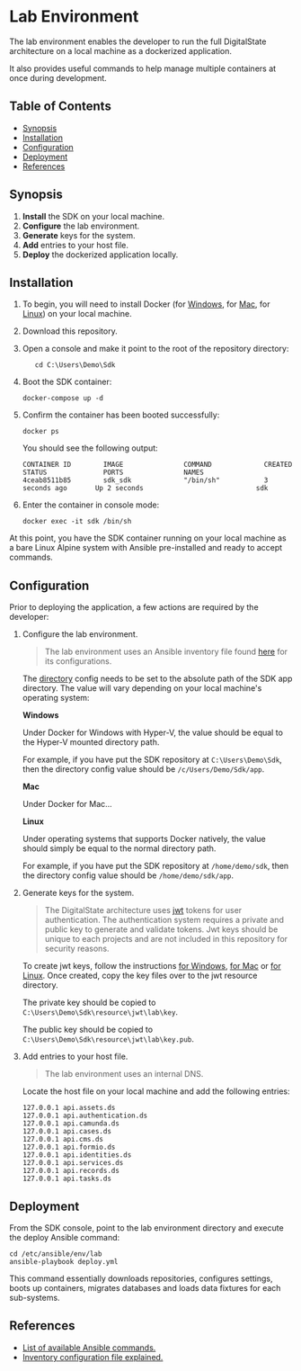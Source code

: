 # Lab Environment

The lab environment enables the developer to run the full DigitalState architecture on a local machine as a dockerized application.

It also provides useful commands to help manage multiple containers at once during development.

## Table of Contents

- [Synopsis](#synopsis)
- [Installation](#installation)
- [Configuration](#configuration)
- [Deployment](#deployment)
- [References](#references)

## Synopsis

1. **Install** the SDK on your local machine.
2. **Configure** the lab environment.
3. **Generate** keys for the system.
4. **Add** entries to your host file.
5. **Deploy** the dockerized application locally.

## Installation

1. To begin, you will need to install Docker (for [Windows](https://www.docker.com/docker-windows), for [Mac](https://docs.docker.com/docker-for-mac), for [Linux](https://docs.docker.com/engine/installation/#server)) on your local machine.

2. Download this repository.

3. Open a console and make it point to the root of the repository directory:

   ```
      cd C:\Users\Demo\Sdk
   ```

4. Boot the SDK container:

   ```
   docker-compose up -d
   ```

5. Confirm the container has been booted successfully:

   ```
   docker ps
   ```
   
   You should see the following output:
   
   ```
   CONTAINER ID        IMAGE               COMMAND             CREATED             STATUS              PORTS               NAMES
   4ceab8511b85        sdk_sdk             "/bin/sh"           3 seconds ago       Up 2 seconds                            sdk
   ```

6. Enter the container in console mode:

   ```
   docker exec -it sdk /bin/sh
   ```

At this point, you have the SDK container running on your local machine as a bare Linux Alpine system with Ansible pre-installed and ready to accept commands. 

## Configuration

Prior to deploying the application, a few actions are required by the developer:

1. Configure the lab environment.

    > The lab environment uses an Ansible inventory file found [here](/sdk/ansible/env/lab/inventory.yml) for its configurations.

    The [directory](https://github.com/DigitalState/Sdk/blob/master/sdk/ansible/env/lab/inventory.yml#L11) config needs to be set to the absolute path of the SDK app directory. The value will vary depending on your local machine's operating system:

    **Windows**

    Under Docker for Windows with Hyper-V, the value should be equal to the Hyper-V mounted directory path.

    For example, if you have put the SDK repository at `C:\Users\Demo\Sdk`, then the directory config value should be `/c/Users/Demo/Sdk/app`.

    **Mac**

    Under Docker for Mac...

    **Linux**

    Under operating systems that supports Docker natively, the value should simply be equal to the normal directory path.

    For example, if you have put the SDK repository at `/home/demo/sdk`, then the directory config value should be `/home/demo/sdk/app`.

2. Generate keys for the system.

    > The DigitalState architecture uses [jwt](https://jwt.io/introduction/) tokens for user authentication. 
    > The authentication system requires a private and public key to generate and validate tokens. 
    > Jwt keys should be unique to each projects and are not included in this repository for security reasons. 

    To create jwt keys, follow the instructions [for Windows](https://www.ssh.com/ssh/putty/windows/puttygen), [for Mac](#) or [for Linux](https://www.ssh.com/ssh/putty/linux/puttygen). Once created, copy the key files over to the jwt resource directory.
 
    The private key should be copied to `C:\Users\Demo\Sdk\resource\jwt\lab\key`.

    The public key should be copied to `C:\Users\Demo\Sdk\resource\jwt\lab\key.pub`. 

3. Add entries to your host file.

    > The lab environment uses an internal DNS.
    
    Locate the host file on your local machine and add the following entries:
    
    ```
    127.0.0.1 api.assets.ds
    127.0.0.1 api.authentication.ds
    127.0.0.1 api.camunda.ds
    127.0.0.1 api.cases.ds
    127.0.0.1 api.cms.ds
    127.0.0.1 api.formio.ds
    127.0.0.1 api.identities.ds
    127.0.0.1 api.services.ds
    127.0.0.1 api.records.ds
    127.0.0.1 api.tasks.ds
    ```

## Deployment

From the SDK console, point to the lab environment directory and execute the deploy Ansible command:

```
cd /etc/ansible/env/lab
ansible-playbook deploy.yml
```

This command essentially downloads repositories, configures settings, boots up containers, migrates databases and loads data fixtures for each sub-systems.

## References

- [List of available Ansible commands.](commands.md)
- [Inventory configuration file explained.](configurations.md)
